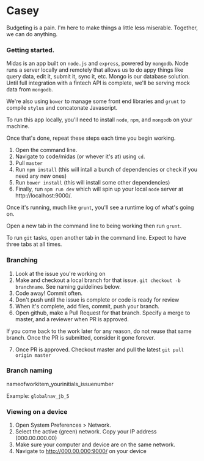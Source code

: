 # Casey

<!-- ![](https://media0.giphy.com/media/Vfbloa5iOdix2/200.gif)-->

Budgeting is a pain. I'm here to make things a little less miserable. Together, we can do anything.

### Getting started.

Midas is an app built on `node.js` and `express`, powered by `mongodb`. Node runs a server locally and remotely that allows us to do appy things like query data, edit it, submit it, sync it, etc. Mongo is our database solution. Until full integration with a fintech API is complete, we'll be serving mock data from `mongodb`.

We're also using `bower` to manage some front end libraries and `grunt` to compile `stylus` and concatonate Javascript.

To run this app locally, you'll need to install `node`, `npm`, and `mongodb` on your machine.

Once that's done, repeat these steps each time you begin working.

1. Open the command line.
2. Navigate to code/midas (or whever it's at) using `cd`.
3. Pull `master`
5. Run `npm install` (this will intall a bunch of dependencies or check if you need any new ones)
6. Run `bower install` (this will install some other dependencies)
7. Finally, run `npm run dev` which will spin up your local `node` server at http://localhost:9000/. 

Once it's running, much like `grunt`, you'll see a runtime log of what's going on.

Open a new tab in the command line to being working then run `grunt`.

To run `git` tasks, open another tab in the command line. Expect to have three tabs at all times.

### Branching

1. Look at the issue you're working on
2. Make and checkout a local branch for that issue. `git checkout -b branchname`. See naming guidelines below.
3. Code away! Commit often. 
4. Don't push until the issue is complete or code is ready for review
5. When it's complete, add files, commit, push your branch. 
6. Open github, make a Pull Request for that branch. Specify a merge to master, and a reviewer when PR is approved.

If you come back to the work later for any reason, do not reuse that same branch. Once the PR is submitted, consider it gone forever.

7. Once PR is approved. Checkout master and pull the latest `git pull origin master`

### Branch naming

nameofworkitem_yourinitials_issuenumber

Example: `globalnav_jb_5`

### Viewing on a device

1. Open System Preferences > Network. 
2. Select the active (green) network. Copy your IP address (000.00.000.00)
3. Make sure your computer and device are on the same network.
4. Navigate to http://000.00.000:9000/ on your device


